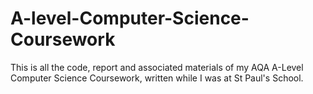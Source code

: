# A-level-Computer-Science-Coursework
This is all the code, report and associated materials of my AQA A-Level Computer Science Coursework, written while I was at St Paul's School.
